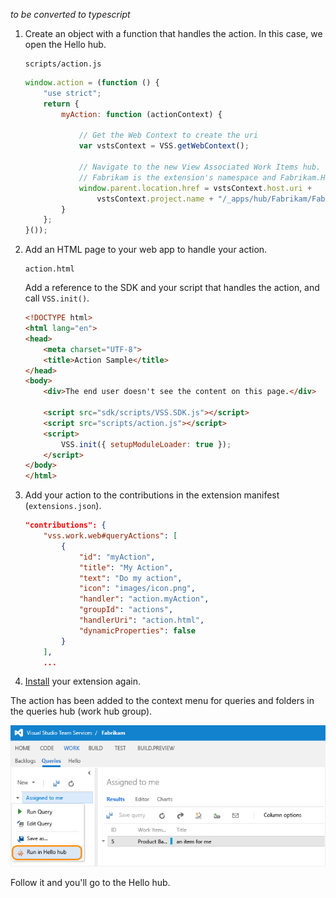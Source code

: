 *to be converted to typescript* 

1. Create an object with a function that handles the action.
In this case, we open the Hello hub.

	```
	scripts/action.js
	```

	```javascript
	window.action = (function () {
		"use strict";
		return {
			myAction: function (actionContext) {

				// Get the Web Context to create the uri
				var vstsContext = VSS.getWebContext();

				// Navigate to the new View Associated Work Items hub.
				// Fabrikam is the extension's namespace and Fabrikam.HelloWorld is the hub's id.
				window.parent.location.href = vstsContext.host.uri +
					vstsContext.project.name + "/_apps/hub/Fabrikam/Fabrikam.HelloWorld";
			}
		};
	}());
	```

1. Add an HTML page to your web app to handle your action.

	```
	action.html
	```

	Add a reference to the SDK and your script that handles the action, and call ```VSS.init()```.

	```html
	<!DOCTYPE html>
	<html lang="en">
	<head>
		<meta charset="UTF-8">
		<title>Action Sample</title>
	</head>
	<body>
		<div>The end user doesn't see the content on this page.</div>

		<script src="sdk/scripts/VSS.SDK.js"></script>
		<script src="scripts/action.js"></script>
		<script>
			VSS.init({ setupModuleLoader: true });
		</script>
	</body>
	</html>
	```

1. Add your action to the contributions in the extension manifest (```extensions.json```).

	```json
    "contributions": {
	    "vss.work.web#queryActions": [
			{
				"id": "myAction",
				"title": "My Action",
				"text": "Do my action",
				"icon": "images/icon.png",
				"handler": "action.myAction",
				"groupId": "actions",
				"handlerUri": "action.html",
				"dynamicProperties": false
			}
		],
		...
	```

1. [Install](../../develop/install.md) your extension again.

The action has been added to the context menu for queries and folders in the queries hub (work hub group).

![action in the context menu of a query](./media/create-action/action.png)

Follow it and you'll go to the Hello hub.